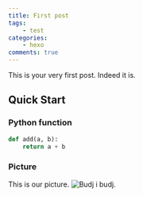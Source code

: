 ```yaml
---
title: First post
tags:
	- test
categories:
	- hexo
comments: true
---
```

This is your very first post. Indeed it is.

## Quick Start

### Python function

``` python
def add(a, b):
	return a + b
```

### Picture

This is our picture.
![Budj i budj.](/images/16.12.2022.jpg)
